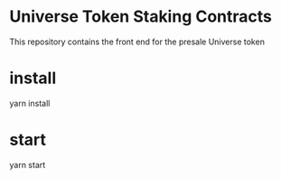 
# Universe Token Staking Contracts

This repository contains the front end for the presale Universe token 


# install

yarn install

# start

yarn start

